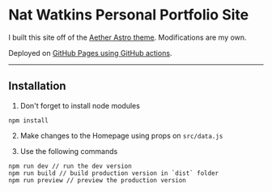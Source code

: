# Nat Watkins Personal Portfolio Site

I built this site off of the [Aether Astro theme](https://github.com/thatsmanmeet/Aether-astro-theme). Modifications are my own. 

Deployed on [GitHub Pages using GitHub actions](https://docs.astro.build/en/guides/deploy/github/).

---

## Installation
 
1. Don't forget to install node modules
```
npm install
```

2. Make changes to the Homepage using props on `src/data.js`

3. Use the following commands

```
npm run dev // run the dev version 
npm run build // build production version in `dist` folder
npm run preview // preview the production version
```